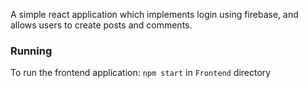 A simple react application which implements login using firebase, and allows users to create posts and comments.

### Running
To run the frontend application: `npm start` in `Frontend` directory